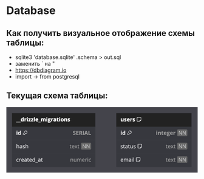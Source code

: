 # Database

## Как получить визуальное отображение схемы таблицы:

+ sqlite3 'database.sqlite' .schema > out.sql
+ заменить ` на "
+ https://dbdiagram.io
+ import -> from postgresql

## Текущая схема таблицы:

![database-scheme](./database-scheme.png)
